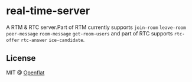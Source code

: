# real-time-server

A RTM & RTC server.Part of RTM currently supports `join-room` `leave-room` `peer-message` `room-message` `get-room-users` and part of RTC supports `rtc-offer` `rtc-answer` `ice-candidate`.


## License

MIT @ [Openflat](https://github.com/openflat-io)

